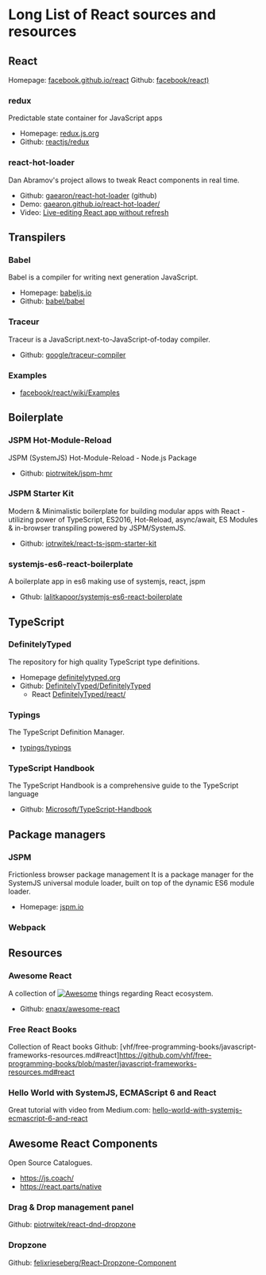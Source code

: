 
# Long List of React sources and resources

## React

Homepage: [facebook.github.io/react](https://facebook.github.io/react/)
Github: [facebook/react)](https://github.com/facebook/react)

### redux

Predictable state container for JavaScript apps
* Homepage: [redux.js.org](http://redux.js.org)
* Github: [reactjs/redux](https://github.com/reactjs/redux)

### react-hot-loader
Dan Abramov's project allows to tweak React components in real time.  
* Github: [gaearon/react-hot-loader](https://github.com/gaearon/react-hot-loader) (github)
* Demo: [gaearon.github.io/react-hot-loader/](http://gaearon.github.io/react-hot-loader/)
* Video: [Live-editing React app without refresh](https://www.youtube.com/watch?v=pw4fKkyPPg8)

## Transpilers

### Babel
 Babel is a compiler for writing next generation JavaScript.
* Homepage: [babeljs.io](https://babeljs.io/)
* Github: [babel/babel](https://github.com/babel/babel)

### Traceur
Traceur is a JavaScript.next-to-JavaScript-of-today compiler.
* Github: [google/traceur-compiler](https://github.com/google/traceur-compiler)

### Examples

* [facebook/react/wiki/Examples](https://github.com/facebook/react/wiki/Examples)

## Boilerplate

### JSPM Hot-Module-Reload
JSPM (SystemJS) Hot-Module-Reload - Node.js Package
* Github: [piotrwitek/jspm-hmr](https://github.com/piotrwitek/jspm-hmr)

### JSPM Starter Kit
Modern & Minimalistic boilerplate for building modular apps with React - utilizing power of TypeScript, ES2016, Hot-Reload, async/await, ES Modules & in-browser transpiling powered by JSPM/SystemJS.
* Github: [iotrwitek/react-ts-jspm-starter-kit](https://github.com/piotrwitek/react-ts-jspm-starter-kit)

### systemjs-es6-react-boilerplate
A boilerplate app in es6 making use of systemjs, react, jspm
* Gthub: [lalitkapoor/systemjs-es6-react-boilerplate](https://github.com/lalitkapoor/systemjs-es6-react-boilerplate)

## TypeScript

### DefinitelyTyped
The repository for high quality TypeScript type definitions.
* Homepage [definitelytyped.org](http://definitelytyped.org/)
* Github: [DefinitelyTyped/DefinitelyTyped](http://definitelytyped.org/)
  * React [DefinitelyTyped/react/](https://github.com/DefinitelyTyped/DefinitelyTyped/tree/master/react)

### Typings
The TypeScript Definition Manager.
* [typings/typings](https://github.com/typings/typings)

### TypeScript Handbook
The TypeScript Handbook is a comprehensive guide to the TypeScript language
* Github: [Microsoft/TypeScript-Handbook](https://github.com/Microsoft/TypeScript-Handbook)

## Package managers

### JSPM
Frictionless browser package management
It is a package manager for the SystemJS universal module loader, built on top of the dynamic ES6 module loader.
* Homepage: [jspm.io](http://jspm.io/)

### Webpack

## Resources

### Awesome React
A collection of  [![Awesome](https://cdn.rawgit.com/sindresorhus/awesome/d7305f38d29fed78fa85652e3a63e154dd8e8829/media/badge.svg)](https://github.com/sindresorhus/awesome)  things regarding React ecosystem.
* Github: [enaqx/awesome-react](https://github.com/enaqx/awesome-react)

### Free React Books
Collection of React books
Github: [vhf/free-programming-books/javascript-frameworks-resources.md#react]https://github.com/vhf/free-programming-books/blob/master/javascript-frameworks-resources.md#react

### Hello World with SystemJS, ECMAScript 6 and React
Great tutorial with video from Medium.com: [hello-world-with-systemjs-ecmascript-6-and-react](https://medium.com/@daginge/hello-world-with-systemjs-ecmascript-6-and-react-7b53c642b771#.4s2inmqlm)

## Awesome React Components

Open Source Catalogues.
* https://js.coach/
* https://react.parts/native

### Drag & Drop management panel
Github: [piotrwitek/react-dnd-dropzone](https://github.com/piotrwitek/react-dnd-dropzone)

### Dropzone
Github: [felixrieseberg/React-Dropzone-Component](https://github.com/felixrieseberg/React-Dropzone-Component)
